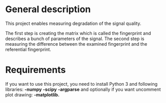 # General description
This project enables measuring degradation of the signal quality.

The first step is creating the matrix which is called the fingerprint and describes a bunch of parameters of the signal.
The second step is measuring the difference between the examined fingerprint and the referential fingerprint.

# Requirements
If you want to use this project, you need to install Python 3 and following libraries:
**-numpy**
**-scipy**
**-argparse**
and optionally if you want uncomment plot drawing:
**-matplotlib.**
